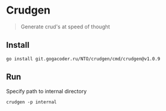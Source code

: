 # Crudgen
> Generate crud's at speed of thought

## Install
```shell
go install git.gogacoder.ru/NTO/crudgen/cmd/crudgen@v1.0.9
```

## Run
Specify path to internal directory 
```shell
crudgen -p internal
```
